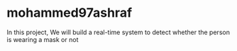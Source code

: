 # mohammed97ashraf
In this project, We will build a real-time system to detect whether the person is wearing a mask or not
